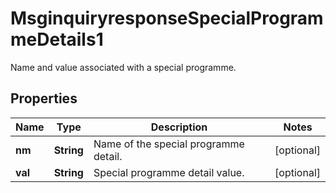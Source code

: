 

# MsginquiryresponseSpecialProgrammeDetails1

Name and value associated with a special programme.

## Properties

| Name | Type | Description | Notes |
|------------ | ------------- | ------------- | -------------|
|**nm** | **String** | Name of the special programme detail. |  [optional] |
|**val** | **String** | Special programme detail value. |  [optional] |



